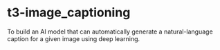 # t3-image_captioning
To build an AI model that can automatically generate a natural-language caption for a given image using deep learning.
